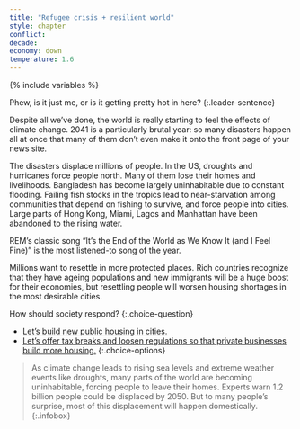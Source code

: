 ```yaml
---
title: "Refugee crisis + resilient world"
style: chapter
conflict: 
decade: 
economy: down
temperature: 1.6
---
```


{% include variables %}

Phew, is it just me, or is it getting pretty hot in here?
{:.leader-sentence}

Despite all we’ve done, the world is really starting to feel the effects of climate change. 2041 is a particularly brutal year: so many disasters happen all at once that many of them don’t even make it onto the front page of your news site.

The disasters displace millions of people. In the US, droughts and hurricanes force people north. Many of them lose their homes and livelihoods. Bangladesh has become largely uninhabitable due to constant flooding. Failing fish stocks in the tropics lead to near-starvation among communities that depend on fishing to survive, and force people into cities. Large parts of Hong Kong, Miami, Lagos and Manhattan have been abandoned to the rising water.

REM’s classic song “It’s the End of the World as We Know It (and I Feel Fine)” is the most listened-to song of the year.

Millions want to resettle in more protected places. Rich countries recognize that they have ageing populations and new immigrants will be a huge boost for their economies, but resettling people will worsen housing shortages in the most desirable cities.

How should society respond?
{:.choice-question}

- [Let’s build new public housing in cities.](chapter_increasing-densification.html)
- [Let’s offer tax breaks and loosen regulations so that private businesses build more housing.](chapter_corporate-housing.html)
{:.choice-options}

> As climate change leads to rising sea levels and extreme weather events like droughts, many parts of the world are becoming uninhabitable, forcing people to leave their homes. Experts warn 1.2 billion people could be displaced by 2050. But to many people’s surprise, most of this displacement will happen domestically.
{:.infobox}
